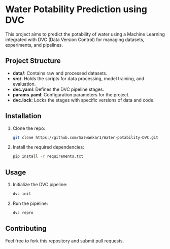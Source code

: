 # Water Potability Prediction using DVC

This project aims to predict the potability of water using a Machine Learning integrated with DVC (Data Version Control) for managing datasets, experiments, and pipelines.

## Project Structure

- **data/**: Contains raw and processed datasets.
- **src/**: Holds the scripts for data processing, model training, and evaluation.
- **dvc.yaml**: Defines the DVC pipeline stages.
- **params.yaml**: Configuration parameters for the project.
- **dvc.lock**: Locks the stages with specific versions of data and code.

## Installation

1. Clone the repo:
   ```bash
   git clone https://github.com/Saswankar1/Water-potability-DVC.git
   ```
2. Install the required dependencies:
   ```bash
   pip install -r requirements.txt
   ```

## Usage

1. Initialize the DVC pipeline:
   ```bash
   dvc init
   ```
2. Run the pipeline:
   ```bash
   dvc repro
   ```

## Contributing

Feel free to fork this repository and submit pull requests.
